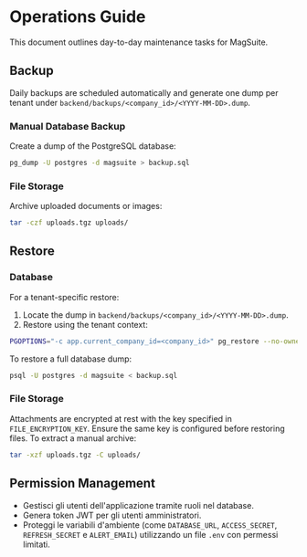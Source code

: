 # Operations Guide

This document outlines day-to-day maintenance tasks for MagSuite.

## Backup

Daily backups are scheduled automatically and generate one dump per
tenant under `backend/backups/<company_id>/<YYYY-MM-DD>.dump`.

### Manual Database Backup

Create a dump of the PostgreSQL database:

```bash
pg_dump -U postgres -d magsuite > backup.sql
```

### File Storage

Archive uploaded documents or images:

```bash
tar -czf uploads.tgz uploads/
```

## Restore

### Database

For a tenant-specific restore:

1. Locate the dump in `backend/backups/<company_id>/<YYYY-MM-DD>.dump`.
2. Restore using the tenant context:

```bash
PGOPTIONS="-c app.current_company_id=<company_id>" pg_restore --no-owner -d magsuite < dumpfile
```

To restore a full database dump:

```bash
psql -U postgres -d magsuite < backup.sql
```

### File Storage

Attachments are encrypted at rest with the key specified in
`FILE_ENCRYPTION_KEY`. Ensure the same key is configured before restoring
files. To extract a manual archive:

```bash
tar -xzf uploads.tgz -C uploads/
```

## Permission Management

- Gestisci gli utenti dell'applicazione tramite ruoli nel database.
- Genera token JWT per gli utenti amministratori.
- Proteggi le variabili d'ambiente (come `DATABASE_URL`, `ACCESS_SECRET`, `REFRESH_SECRET` e `ALERT_EMAIL`) utilizzando un file `.env` con permessi limitati.


